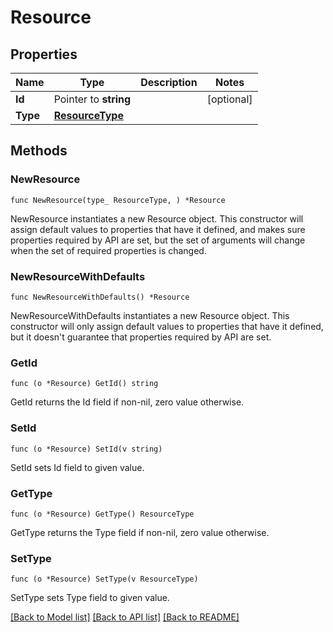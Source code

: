 # Resource

## Properties

Name | Type | Description | Notes
------------ | ------------- | ------------- | -------------
**Id** | Pointer to **string** |  | [optional] 
**Type** | [**ResourceType**](ResourceType.md) |  | 

## Methods

### NewResource

`func NewResource(type_ ResourceType, ) *Resource`

NewResource instantiates a new Resource object.
This constructor will assign default values to properties that have it defined,
and makes sure properties required by API are set, but the set of arguments
will change when the set of required properties is changed.

### NewResourceWithDefaults

`func NewResourceWithDefaults() *Resource`

NewResourceWithDefaults instantiates a new Resource object.
This constructor will only assign default values to properties that have it defined,
but it doesn't guarantee that properties required by API are set.

### GetId

`func (o *Resource) GetId() string`

GetId returns the Id field if non-nil, zero value otherwise.

### SetId

`func (o *Resource) SetId(v string)`

SetId sets Id field to given value.

### GetType

`func (o *Resource) GetType() ResourceType`

GetType returns the Type field if non-nil, zero value otherwise.

### SetType

`func (o *Resource) SetType(v ResourceType)`

SetType sets Type field to given value.


[[Back to Model list]](../README.md#documentation-for-models) [[Back to API list]](../README.md#documentation-for-api-endpoints) [[Back to README]](../README.md)


